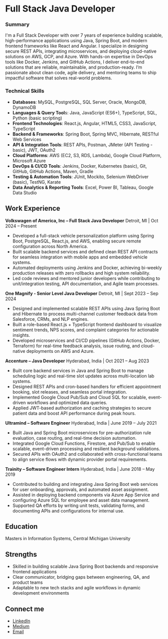 # Full Stack Java Developer

### Summary

I'm a Full Stack Developer with over 7 years of experience building scalable, high-performance applications using Java, Spring Boot, and modern frontend frameworks like React and Angular. I specialize in designing secure REST APIs, integrating microservices, and deploying cloud-native solutions on AWS, GCP, and Azure. With hands-on expertise in DevOps tools like Docker, Jenkins, and GitHub Actions, I deliver end-to-end solutions that are reliable, maintainable, and production-ready. I’m passionate about clean code, agile delivery, and mentoring teams to ship impactful software that solves real-world problems.

### Technical Skills

- **Databases**: MySQL, PostgreSQL, SQL Server, Oracle, MongoDB, DynamoDB
- **Languages & Query Tool**s: Java, JavaScript (ES6+), TypeScript, SQL, Python (basic scripting)
- **Frontend Technologies**: React.js, Angular, HTML5, CSS3, JavaScript, TypeScript
- **Backend & Frameworks**: Spring Boot, Spring MVC, Hibernate, RESTful Web Services
- **API & Integration Tools**: REST APIs, Postman, JMeter (API Testing - basic), JWT, OAuth2
- **Cloud Platforms**: AWS (EC2, S3, RDS, Lambda), Google Cloud Platform, Microsoft Azure
- **DevOps & CI/CD Tools**: Jenkins, Docker, Kubernetes (basic), Git, GitHub, GitHub Actions, Maven, Gradle
- **Testing & Automation Tools**: JUnit, Mockito, Selenium WebDriver (basic), TestNG, Karate
- **Data Analytics & Reporting Tools**: Excel, Power BI, Tableau, Google Data Studio


## Work Experience

**Volkswagen of America, Inc – Full Stack Java Developer**
Detroit, MI | Oct 2024 – Present

- Developed a full-stack vehicle personalization platform using Spring Boot, PostgreSQL, React.js, and AWS, enabling secure remote configuration across North America.
- Built scalable backend services and defined clean REST API contracts for seamless integration with mobile apps and embedded vehicle systems.
- ⁠Automated deployments using Jenkins and Docker, achieving bi-weekly production releases with zero rollbacks and high system reliability.
- ⁠Led code reviews and mentored junior developers while contributing to unit/integration testing, API documentation, and Agile team processes.

**One Magnify - Senior Level Java Developer**
Detroit, MI | Sept 2023 – Sep 2024

- Designed and implemented scalable REST APIs using Java Spring Boot and Hibernate to process multi-channel customer feedback data from Salesforce, CRMs, and NLP engines.
- Built a role-based React.js + TypeScript frontend dashboard to visualize sentiment trends, NPS scores, and complaint categories for actionable insights.
- Developed microservices and CI/CD pipelines (GitHub Actions, Docker, Terraform) for real-time feedback analysis, issue routing, and cloud-native deployments on AWS and Azure.

**Accenture – Java Developer**
Hyderabad, India | Oct 2021 – Aug 2023

- Built core backend services in Java and Spring Boot to manage scheduling logic and real-time slot updates across multi-location lab systems.
- Designed REST APIs and cron-based handlers for efficient appointment booking, slot releases, and seamless portal integration.
- Implemented Google Cloud Pub/Sub and Cloud SQL for scalable, event-driven workflows and optimized data queries.
- Applied JWT-based authorization and caching strategies to secure patient data and boost API performance during peak hours.

**Ultramind – Software Engineer**
Hyderabad, India | June 2019 – July 2021

- Built Java and Spring Boot microservices for pre-authorization rule evaluation, case routing, and real-time decision automation.
- Integrated Google Cloud Functions, Firestore, and Pub/Sub to enable scalable, event-driven processing and resilient background validations.
- Secured APIs with OAuth2 and collaborated with cross-functional teams to align service flows with dynamic provider portal requirements.

**Trainity – Software Engineer Intern**
Hyderabad, India | June 2018 – May 2019

- Contributed to building and integrating Java Spring Boot web services for user onboarding, approvals, and automated asset assignment.
- Assisted in deploying backend components via Azure App Service and configuring Azure SQL for employee and asset data management.
- Supported QA efforts by writing unit tests, validating forms, and documenting APIs and configurations for internal use.


## Education

Masters in Information Systems, Central Michigan University

## Strengths

- Skilled in building scalable Java Spring Boot backends and responsive frontend applications
- Clear communicator, bridging gaps between engineering, QA, and product teams
- Adaptable to new tech stacks and agile workflows in dynamic development environments
  
## Connect me

- [LinkedIn](https://www.linkedin.com/in/sainath-vuppala-10025b232/)
- [Medium](https://medium.com/@vuppalasainath1)
- [Email](mailto:vuppalasainath867@gmail.com)

